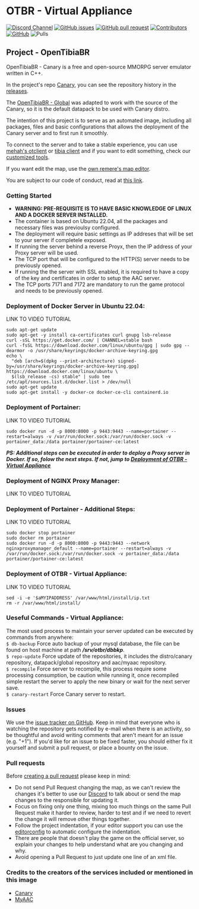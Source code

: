 # OTBR - Virtual Appliance

[![Discord Channel](https://img.shields.io/discord/528117503952551936.svg?style=flat-square&logo=discord)](https://discord.gg/3NxYnyV)
[![GitHub issues](https://img.shields.io/github/issues/opentibiabr/canary)](https://github.com/opentibiabr/canary/issues)
[![GitHub pull request](https://img.shields.io/github/issues-pr/opentibiabr/canary)](https://github.com/opentibiabr/canary/pulls)
[![Contributors](https://img.shields.io/github/contributors/opentibiabr/canary.svg?style=flat-square)](https://github.com/opentibiabr/canary/graphs/contributors)
[![GitHub](https://img.shields.io/github/license/sircurse/otbr-va)](https://github.com/sircurse/otbr-va/blob/master/LICENSE)
![Pulls](https://img.shields.io/docker/pulls/sircurse/otbr-va)

## Project - OpenTibiaBR
OpenTibiaBR - Canary is a free and open-source MMORPG server emulator written in C++.

In the project's repo [Canary](https://github.com/opentibiabr/canary), you can see the repository history in the [releases](https://github.com/opentibiabr/canary/releases).

The [OpenTibiaBR - Global](https://github.com/opentibiabr/otservbr-global) was adapted to work with the source of the Canary, so it is the default datapack to be used with Canary distro.

The intention of this project is to serve as an automated image, including all packages, files and basic configurations that allows the deployment of the Canary server and to first run it smoothly.

To connect to the server and to take a stable experience, you can use [mehah's otclient](https://github.com/mehah/otclient) or [tibia client](https://github.com/dudantas/tibia-client/releases/latest) and if you want to edit something, check our [customized tools](https://majestyotbr.gitbook.io/opentibiabr/others/downloads/tools).

If you want edit the map, use the [own remere's map editor](https://github.com/opentibiabr/remeres-map-editor/).

You are subject to our code of conduct, read at [this link](https://github.com/opentibiabr/canary/blob/master/CODE_OF_CONDUCT.md).

### Getting **Started**

* **WARNING: PRE-REQUISITE IS TO HAVE BASIC KNOWLEDGE OF LINUX AND A DOCKER SERVER INSTALLED.**
* The container is based on Ubuntu 22.04, all the packages and necessary files was previoulsy configured.
* The deployment will require basic settings as IP addreses that will be set to your server if completele exposed.
* If running the server behind a reverse Proyx, then the IP address of your Proxy server will be used.
* The TCP port that will be configured to the HTTP(S) server needs to be previously opened.
* If running the the server with SSL enabled, it is required to have a copy of the key and certificates in order to setup the AAC server.
* The TCP ports 7171 and 7172 are mandatory to run the game protocol and needs to be previously opened.

### **Deployment of Docker Server in Ubuntu 22.04:**<br>
LINK TO VIDEO TUTORIAL
```shell
sudo apt-get update
sudo apt-get -y install ca-certificates curl gnupg lsb-release
curl -sSL https://get.docker.com/ | CHANNEL=stable bash
curl -fsSL https://download.docker.com/linux/ubuntu/gpg | sudo gpg --dearmor -o /usr/share/keyrings/docker-archive-keyring.gpg
echo \
  "deb [arch=$(dpkg --print-architecture) signed-by=/usr/share/keyrings/docker-archive-keyring.gpg] https://download.docker.com/linux/ubuntu \
  $(lsb_release -cs) stable" | sudo tee /etc/apt/sources.list.d/docker.list > /dev/null
sudo apt-get update
sudo apt-get install -y docker-ce docker-ce-cli containerd.io
```

### **Deployment of Portainer:**<br>
LINK TO VIDEO TUTORIAL
```shell
sudo docker run -d -p 8000:8000 -p 9443:9443 --name=portainer --restart=always -v /var/run/docker.sock:/var/run/docker.sock -v portainer_data:/data portainer/portainer-ce:latest
```
***PS: Additional steps can be executed in order to deploy a Proxy server in Docker. If so, folow the next steps. If not, jump to [Deployment of OTBR - Virtual Appliance](https://github.com/sircurse/otbr-va#deployment-of-otbr---virtual-appliance)***

### **Deployment of NGINX Proxy Manager:**<br>
LINK TO VIDEO TUTORIAL

### **Deployment of Portainer - Additional Steps:**<br>
LINK TO VIDEO TUTORIAL
```shell
sudo docker stop portainer
sudo docker rm portainer
sudo docker run -d -p 8000:8000 -p 9443:9443 --network nginxproxymanager_default --name=portainer --restart=always -v /var/run/docker.sock:/var/run/docker.sock -v portainer_data:/data portainer/portainer-ce:latest
```

### **Deployment of OTBR - Virtual Appliance:**<br>
LINK TO VIDEO TUTORIAL
```shell
sed -i -e '$aMYIPADDRESS' /var/www/html/install/ip.txt
rm -r /var/www/html/install/
```

### **Ueseful Commands - Virtual Appliance:**<br>
The most used process to maintain your server updated can be executed by commands from anywhere:<br>
```$ db-backup```
Force auto backup of your mysql database, the file can be found on host machine at path ***/srv/otbr/dbbkp***.<br>
```$ repo-update```
Force update of the repositories, it includes the distro/canary repository, datapack/global repository and aac/myaac repository.<br>
```$ recompile```
Force server to recompile, this process require some processing consumption, be caution while running it, once recompiled simple restart the server to apply the new binary or wait for the next server save.<br>
```$ canary-restart```
Force Canary server to restart.

### Issues

We use the [issue tracker on GitHub](https://github.com/opentibiabr/canary/issues). Keep in mind that everyone who is watching the repository gets notified by e-mail when there is an activity, so be thoughtful and avoid writing comments that aren't meant for an issue (e.g. "+1"). If you'd like for an issue to be fixed faster, you should either fix it yourself and submit a pull request, or place a bounty on the issue.

### Pull requests

Before [creating a pull request](https://github.com/opentibiabr/canary/pulls) please keep in mind:

  * Do not send Pull Request changing the map, as we can't review the changes it's better to use our [Discord](https://discord.gg/3NxYnyV) to talk about or send the map changes to the responsible for updating it.
  * Focus on fixing only one thing, mixing too much things on the same Pull Request make it harder to review, harder to test and if we need to revert the change it will remove other things together.
  * Follow the project indentation, if your editor support you can use the [editorconfig](https://editorconfig.org/) to automatic configure the indentation.
  * There are people that doesn't play the game on the official server, so explain your changes to help understand what are you changing and why.
  * Avoid opening a Pull Request to just update one line of an xml file.

### Credits to the creators of the services included or mentioned in this image

  * [Canary](https://github.com/opentibiabr/canary/graphs/contributors)
  * [MyAAC](https://github.com/otsoft/myaac/graphs/contributors)
